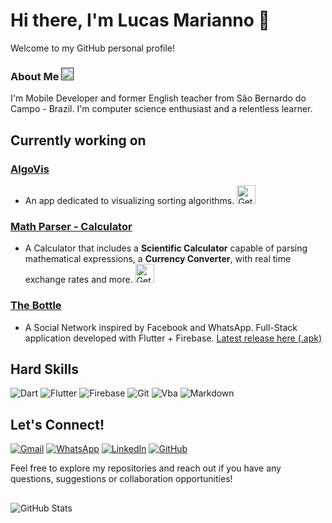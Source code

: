 # Hi there, I'm Lucas Marianno 👋

Welcome to my GitHub personal profile!

### About Me <a href=""><img alt="🇧🇷" src="https://upload.wikimedia.org/wikipedia/commons/thumb/0/05/Flag_of_Brazil.svg/1280px-Flag_of_Brazil.svg.png" height=20px /></a>

I'm Mobile Developer and former English teacher from São Bernardo do Campo - Brazil. I'm computer science enthusiast and a relentless learner.

## Currently working on

### [AlgoVis](https://github.com/lucas-marianno/flutter_algorithm_visualizer)

- An app dedicated to visualizing sorting algorithms.
<a href="https://play.google.com/store/apps/details?id=com.lucasmarianno.AlgoVis"><img alt="Get it on Google Play" src="https://play.google.com/intl/en_us/badges/images/generic/en-play-badge.png" height=30px /></a>

### [Math Parser - Calculator](https://github.com/lucas-marianno/flutter_calculator_math_parser)

- A Calculator that includes a **Scientific Calculator** capable of parsing mathematical expressions, a **Currency Converter**, with real time exchange rates and more.
<a href="https://play.google.com/store/apps/details?id=com.lucasmarianno.mathparser"><img alt="Get it on Google Play" src="https://play.google.com/intl/en_us/badges/images/generic/en-play-badge.png" height=30px /></a>

### [The Bottle](https://github.com/lucas-marianno/flutter_social_network_the_bottle/)

- A Social Network inspired by Facebook and WhatsApp. Full-Stack application developed with Flutter + Firebase.
[Latest release here (.apk)](https://github.com/lucas-marianno/flutter_social_network_the_bottle/releases)

## Hard Skills

![Dart](https://img.shields.io/badge/Dart-0175C2?style=for-the-badge&logo=dart&logoColor=white) 
![Flutter](https://img.shields.io/badge/Flutter-02569B?style=for-the-badge&logo=flutter&logoColor=white)
![Firebase](https://img.shields.io/badge/Firebase-000?style=for-the-badge&logo=firebase&logoColor=ffca28)
![Git](https://img.shields.io/badge/GIT-E44C30?style=for-the-badge&logo=git&logoColor=white)
![Vba](https://img.shields.io/badge/ms_vba-%23ED8B00.svg?style=for-the-badge&logo=visualbasic&color=darkgreen&logoColor=yellow)
![Markdown](https://img.shields.io/badge/Markdown-000?style=for-the-badge&logo=markdown)

## Let's Connect!

[![Gmail](https://img.shields.io/badge/Gmail-333333?style=for-the-badge&logo=gmail&logoColor=red)](mailto:lucas.marianno94@gmail.com)
[![WhatsApp](https://img.shields.io/badge/WhatsApp-25D366?style=for-the-badge&logo=whatsapp&logoColor=white)](https://wa.me/5511989641709)
[![LinkedIn](https://img.shields.io/badge/LinkedIn-0077B5?style=for-the-badge&logo=linkedin&logoColor=white)](https://www.linkedin.com/in/lucas-marianno94/)
[![GitHub](https://img.shields.io/badge/github_organizations-100000?style=for-the-badge&logo=github&logoColor=white)](https://github.com/DevMarianno)

Feel free to explore my repositories and reach out if you have any questions, suggestions or collaboration opportunities!

## 

![GitHub Stats](https://github-readme-stats.vercel.app/api?username=lucas-marianno&theme=transparent&bg_color=000&border_color=FFF&show_icons=true&icon_color=fee020&title_color=00e436&text_color=FFF)
